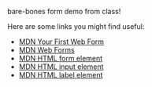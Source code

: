 bare-bones form demo from class!

Here are some links you might find useful:

- [MDN Your First Web Form](https://developer.mozilla.org/en-US/docs/Learn/Forms/Your_first_form)
- [MDN Web Forms](https://developer.mozilla.org/en-US/docs/Learn/Forms)
- [MDN HTML form element](https://developer.mozilla.org/en-US/docs/Web/API/HTMLFormElement)
- [MDN HTML input element](https://developer.mozilla.org/en-US/docs/Web/HTML/Element/input)
- [MDN HTML label element](https://developer.mozilla.org/en-US/docs/Web/HTML/Element/label)
